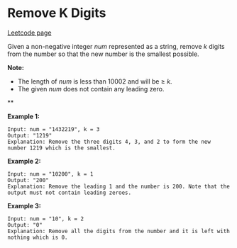 # Remove K Digits
[Leetcode page](https://leetcode.com/problems/remove-k-digits/description)

Given a non-negative integer _num_ represented as a string, remove _k_ digits
from the number so that the new number is the smallest possible.

**Note:**  

  * The length of _num_ is less than 10002 and will be  ≥ _k_.
  * The given _num_ does not contain any leading zero.

**

**Example 1:**

    
    
    Input: num = "1432219", k = 3
    Output: "1219"
    Explanation: Remove the three digits 4, 3, and 2 to form the new number 1219 which is the smallest.
    

**Example 2:**

    
    
    Input: num = "10200", k = 1
    Output: "200"
    Explanation: Remove the leading 1 and the number is 200. Note that the output must not contain leading zeroes.
    

**Example 3:**

    
    
    Input: num = "10", k = 2
    Output: "0"
    Explanation: Remove all the digits from the number and it is left with nothing which is 0.
    

